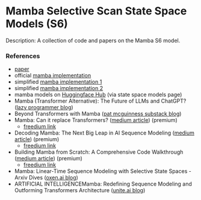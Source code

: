 # Mamba Selective Scan State Space Models (S6)

Description: A collection of code and papers on the Mamba S6 model.


### References

 - [paper](https://arxiv.org/abs/2312.00752)
 - official [mamba implementation](https://github.com/state-spaces/mamba)
 - simplified [mamba implementation 1](https://github.com/PeaBrane/mamba-tiny)
 - simplified [mamba implementation 2](https://github.com/johnma2006/mamba-minimal)
 - mamba models on [Huggingface Hub](https://huggingface.co/state-spaces) (via state space models page)
 - Mamba (Transformer Alternative): The Future of LLMs and ChatGPT? ([lazy programmer blog](https://lazyprogrammer.me/mamba-transformer-alternative-the-future-of-llms-and-chatgpt/))
 - Beyond Transformers with Mamba ([pat mcguinness substack blog](https://patmcguinness.substack.com/p/beyond-transformers-with-mamba))
 - Mamba: Can it replace Transformers? ([medium article](https://medium.com/aiguys/mamba-can-it-replace-transformers-fe2032537916)) (premium)
     - [freedium link](https://freedium.cfd/https://medium.com/aiguys/mamba-can-it-replace-transformers-fe2032537916)
 - Decoding Mamba: The Next Big Leap in AI Sequence Modeling ([medium article](https://medium.com/ai-insights-cobet/decoding-mamba-the-next-big-leap-in-ai-sequence-modeling-ef3908060cb8)) (premium)
     - [freedium link](https://freedium.cfd/https://medium.com/ai-insights-cobet/decoding-mamba-the-next-big-leap-in-ai-sequence-modeling-ef3908060cb8)
 - Building Mamba from Scratch: A Comprehensive Code Walkthrough ([medium article](https://medium.com/ai-insights-cobet/building-mamba-from-scratch-a-comprehensive-code-walkthrough-5db040c28049)) (premium)
     - [freedium link](https://freedium.cfd/https://medium.com/ai-insights-cobet/building-mamba-from-scratch-a-comprehensive-code-walkthrough-5db040c28049)
 - Mamba: Linear-Time Sequence Modeling with Selective State Spaces - Arxiv Dives ([oxen.ai blog](https://www.oxen.ai/blog/mamba-linear-time-sequence-modeling-with-selective-state-spaces-arxiv-dives))
 - ARTIFICIAL INTELLIGENCEMamba: Redefining Sequence Modeling and Outforming Transformers Architecture ([unite.ai blog](https://www.unite.ai/mamba-redefining-sequence-modeling-and-outforming-transformers-architecture/))